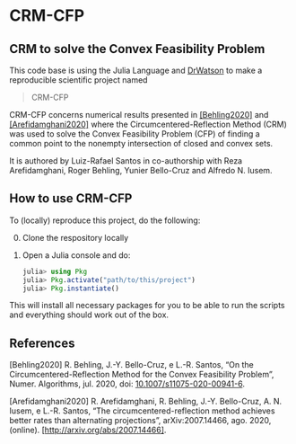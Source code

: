 # CRM-CFP 
## CRM to solve the Convex Feasibility Problem

This code base is using the Julia Language and [DrWatson](https://juliadynamics.github.io/DrWatson.jl/stable/)
to make a reproducible scientific project named
> CRM-CFP

CRM-CFP concerns numerical results presented in [[Behling2020]](#1) and [[Arefidamghani2020]](#2) where the Circumcentered-Reflection Method (CRM) was used to solve the Convex Feasibility Problem (CFP) of finding a common point to the nonempty intersection of closed and convex sets.


It is authored by Luiz-Rafael Santos in co-authorship with Reza Arefidamghani, Roger Behling, Yunier Bello-Cruz and Alfredo N. Iusem. 

## How to use CRM-CFP

To (locally) reproduce this project, do the following:

0. Clone the respository locally

1. Open a Julia console and do:
   ```julia
   julia> using Pkg
   julia> Pkg.activate("path/to/this/project")
   julia> Pkg.instantiate()
   ```

This will install all necessary packages for you to be able to run the scripts and
everything should work out of the box.

## References


<a id="1">[Behling2020]</a>  R. Behling, J.-Y. Bello-Cruz, e L.-R. Santos, “On the Circumcentered-Reflection Method for the Convex Feasibility Problem”, Numer. Algorithms, jul. 2020, doi: [10.1007/s11075-020-00941-6](doi.org/10.1007/s11075-020-00941-6).

<a id="2">[Arefidamghani2020]</a>  R. Arefidamghani, R. Behling, J.-Y. Bello-Cruz, A. N. Iusem, e L.-R. Santos, 
“The circumcentered-reflection method achieves better rates than alternating projections”, 
arXiv:2007.14466, ago. 2020, (online).  [http://arxiv.org/abs/2007.14466].
